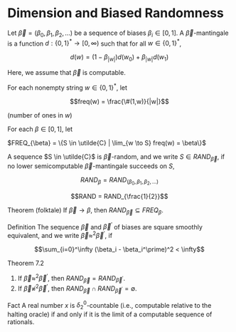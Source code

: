 # Dimension and Biased Randomness

Let $\vec{\beta} = (\beta_0, \beta_1, \beta_2, \ldots)$ be a sequence of biases $\beta_i \in [0,1]$. A $\vec{\beta}$-mantingale is a function $d: \{0, 1\}^* \to [0, \infty)$ such that for all $w \in \{0, 1\}^*$,

$$d(w) = (1-\beta_{|w|})d(w_0) + \beta_{|w|}d(w_1)$$

Here, we assume that $\vec{\beta}$ is computable.

For each nonempty string $w \in \{0, 1\}^*$, let

$$freq(w) = \frac{\#(1,w)}{|w|}$$

(number of ones in $w$)

For each $\beta \in [0, 1]$, let

$FREQ_{\beta} = \{S \in \utilde{C} | \lim_{w \to S} freq(w) = \beta\}$

A sequence $S \in \utilde{C}$ is $\vec{\beta}$-random, and we write $S \in RAND_{\vec{\beta}}$, if no lower semicomputable $\vec{\beta}$-mantingale succeeds on $S$,

$$RAND_\beta =  RAND_{(\beta_0, \beta_1, \beta_2, \ldots)}$$

$$RAND = RAND_{\frac{1}{2}}$$

Theorem (folktale) If $\vec{\beta} \to \beta$, then $RAND_{\vec{\beta}} \subseteq FREQ_{\beta}$.

Definition The sequence $\vec{\beta}$ and $\vec{\beta}^\prime$ of biases are square smoothly equivalent, and we write $\vec{\beta} \approx^2  \vec{\beta}^\prime$, if

$$\sum_{i=0}^\infty (\beta_i - \beta_i^\prime)^2 < \infty$$

Theorem 7.2

1. If $\vec{\beta} \approx^2 \vec{\beta}^\prime$, then $RAND_{\vec{\beta}} = RAND_{\vec{\beta}^\prime}$.
2. If $\vec{\beta} \not\approx^2 \vec{\beta}^\prime$, then $RAND_{\vec{\beta}} \cap RAND_{\vec{\beta}^\prime} = \emptyset$.

Fact A real number $x$ is $\delta_2^0$-countable (i.e., computable relative to the halting oracle) if and only if it is the limit of a computable sequence of rationals.
